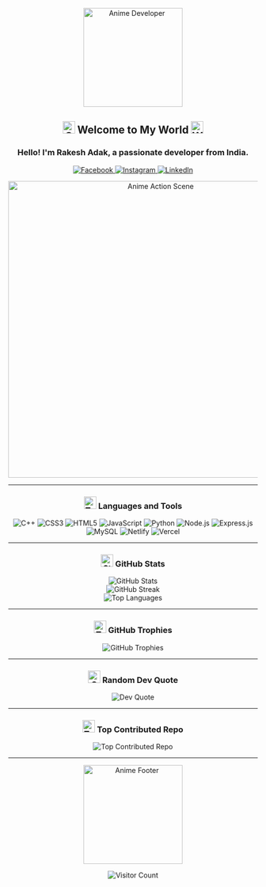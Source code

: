 <p align="center">
  <img src="https://media2.giphy.com/media/v1.Y2lkPTc5MGI3NjExZHV6cnYybmZvbWttcHo3eXI2bjh5eThtdDNteG5mNngyMXg4eHlqbSZlcD12MV9pbnRlcm5hbF9naWZfYnlfaWQmY3Q9Zw/zkNBtlymM6zX4DndrU/giphy.gif" width="200" alt="Anime Developer">
</p>

<h2 align="center">
  <img src="https://raw.githubusercontent.com/Tarikul-Islam-Anik/Animated-Fluent-Emojis/master/Emojis/Objects/Crossed%20Swords.png" width="25" alt="Swords"> 
  Welcome to My World 
  <img src="https://raw.githubusercontent.com/Tarikul-Islam-Anik/Animated-Fluent-Emojis/master/Emojis/Travel%20and%20places/Globe%20Showing%20Asia-Australia.png" width="25" alt="World">
</h2>

<h3 align="center">Hello! I'm Rakesh Adak, a passionate developer from India.</h3>

<p align="center">
  <a href="https://facebook.com/balaram.adak.790">
    <img src="https://img.shields.io/badge/Facebook-%231877F2.svg?style=for-the-badge&logo=Facebook&logoColor=white" alt="Facebook">
  </a>
  <a href="https://instagram.com/@rakesh-wc">
    <img src="https://img.shields.io/badge/Instagram-%23E4405F.svg?style=for-the-badge&logo=Instagram&logoColor=white" alt="Instagram">
  </a>
  <a href="https://linkedin.com/in/rak-esh-adak">
    <img src="https://img.shields.io/badge/LinkedIn-%230077B5.svg?style=for-the-badge&logo=linkedin&logoColor=white" alt="LinkedIn">
  </a>
</p>

<p align="center">
  <img src="https://media.giphy.com/media/UYH8zcqkRPBp9OMkp0/giphy.gif" width="600" alt="Anime Action Scene">
</p>

---

<h3 align="center">
  <img src="https://raw.githubusercontent.com/Tarikul-Islam-Anik/Animated-Fluent-Emojis/master/Emojis/Objects/Hammer%20and%20Wrench.png" width="25" alt="Tools"> 
  Languages and Tools
</h3>

<p align="center">
  <img src="https://img.shields.io/badge/C++-%2300599C.svg?style=for-the-badge&logo=c%2B%2B&logoColor=white" alt="C++">
  <img src="https://img.shields.io/badge/CSS3-%231572B6.svg?style=for-the-badge&logo=css3&logoColor=white" alt="CSS3">
  <img src="https://img.shields.io/badge/HTML5-%23E34F26.svg?style=for-the-badge&logo=html5&logoColor=white" alt="HTML5">
  <img src="https://img.shields.io/badge/JavaScript-%23323330.svg?style=for-the-badge&logo=javascript&logoColor=%23F7DF1E" alt="JavaScript">
  <img src="https://img.shields.io/badge/Python-3670A0?style=for-the-badge&logo=python&logoColor=ffdd54" alt="Python">
  <img src="https://img.shields.io/badge/Node.js-6DA55F?style=for-the-badge&logo=node.js&logoColor=white" alt="Node.js">
  <img src="https://img.shields.io/badge/Express.js-%23404d59.svg?style=for-the-badge&logo=express&logoColor=%2361DAFB" alt="Express.js">
  <img src="https://img.shields.io/badge/MySQL-4479A1.svg?style=for-the-badge&logo=mysql&logoColor=white" alt="MySQL">
  <img src="https://img.shields.io/badge/Netlify-%23000000.svg?style=for-the-badge&logo=netlify&logoColor=#00C7B7" alt="Netlify">
  <img src="https://img.shields.io/badge/Vercel-%23000000.svg?style=for-the-badge&logo=vercel&logoColor=white" alt="Vercel">
</p>

---

<h3 align="center">
  <img src="https://raw.githubusercontent.com/Tarikul-Islam-Anik/Animated-Fluent-Emojis/master/Emojis/Objects/Bar%20Chart.png" width="25" alt="Stats"> 
  GitHub Stats
</h3>

<p align="center">
  <img src="https://github-readme-stats.vercel.app/api?username=Rakesh-ada&theme=tokyonight&hide_border=true&include_all_commits=true&count_private=false" alt="GitHub Stats">
  <br>
  <img src="https://github-readme-streak-stats.herokuapp.com/?user=Rakesh-ada&theme=tokyonight&hide_border=true" alt="GitHub Streak">
  <br>
  <img src="https://github-readme-stats.vercel.app/api/top-langs/?username=Rakesh-ada&theme=tokyonight&hide_border=true&include_all_commits=true&count_private=false&layout=compact" alt="Top Languages">
</p>

---

<h3 align="center">
  <img src="https://raw.githubusercontent.com/Tarikul-Islam-Anik/Animated-Fluent-Emojis/master/Emojis/Objects/Trophy.png" width="25" alt="Trophy"> 
  GitHub Trophies
</h3>

<p align="center">
  <img src="https://github-profile-trophy.vercel.app/?username=Rakesh-ada&theme=tokyonight&no-frame=true&no-bg=false&margin-w=4" alt="GitHub Trophies">
</p>

---

<h3 align="center">
  <img src="https://raw.githubusercontent.com/Tarikul-Islam-Anik/Animated-Fluent-Emojis/master/Emojis/Objects/Memo.png" width="25" alt="Quote"> 
  Random Dev Quote
</h3>

<p align="center">
  <img src="https://quotes-github-readme.vercel.app/api?type=horizontal&theme=tokyonight" alt="Dev Quote">
</p>

---

<h3 align="center">
  <img src="https://raw.githubusercontent.com/Tarikul-Islam-Anik/Animated-Fluent-Emojis/master/Emojis/Hand%20gestures/Top%20Arrow.png" width="25" alt="Top"> 
  Top Contributed Repo
</h3>

<p align="center">
  <img src="https://github-contributor-stats.vercel.app/api?username=Rakesh-ada&limit=5&theme=tokyonight&combine_all_yearly_contributions=true" alt="Top Contributed Repo">
</p>

---

<p align="center">
  <img src="https://media.giphy.com/media/v1.Y2lkPTc5MGI3NjExNjM2OTI5ZDRiMzM0ZDM0ZDM0ZDM0ZDM0ZDM0ZDM0ZDM0ZDM0ZDM0ZCZlcD12MV9pbnRlcm5hbF9naWZzX2dpZklkJmN0PWc/WoXL1l1Sy0yElOsEUr/giphy.gif" width="200" alt="Anime Footer">
</p>

<p align="center">
  <img src="https://visitcount.itsvg.in/api?id=Rakesh-ada&icon=4&color=6" alt="Visitor Count">
</p>

